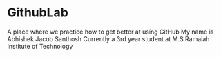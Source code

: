# GithubLab
A place where we practice how to get better at using GitHub
My name is Abhishek Jacob Santhosh 
Currently a 3rd year student at M.S Ramaiah Institute of Technology

